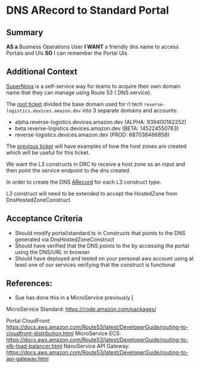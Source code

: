 
# DNS ARecord to Standard Portal
## Summary
[//]:# (This should be descriptive enough to frame the Story, at a high level, as well as include any additional resources needed to complete the Story.)

**AS a** Business Operations User
**I WANT** a friendly dns name to access Portals and UIs
**SO** I can remember the Portal UIs.

## Additional Context
[//]:# (This should be descriptive enough to frame the story as well as include any additional resources needed to accomplish the Story.)

[SuperNova](https://w.amazon.com/bin/view/SuperNova) is a self-service way for  teams to acquire their own domain name that they can manage using Route 53 ( DNS service).

The [root ticket](https://issues.amazon.com/issues/KRL-13208) divided the base domain used for rl tech `reverse-logistics.devices.amazon.dev` into 3 separate domains and accounts:
- alpha.reverse-logistics.devices.amazon.dev (ALPHA: 939400162252)
- beta.reverse-logistics.devices.amazon.dev (BETA: 145224550763)
- reverse-logistics.devices.amazon.dev (PROD: 687036466858)

The [previous ticket](https://issues.amazon.com/issues/KRL-13376) will have examples of how the host zones are created which will be useful for this ticket.

We want the L3 constructs in DRC to receive a host zone as an input and then point the service endpoint to the dns created.

In order to create the DNS [ARecord](https://docs.aws.amazon.com/cdk/api/v1/docs/@aws-cdk_aws-route53.ARecord.html) for each L3 construct type.

L3 construct will need to be extended to accept the HostedZone from DnsHostedZoneConstruct

## Acceptance Criteria
[//]:# (This is a very explicit list of everything that is required to be completed, in the past tense, to finish the story. Each line starts with 'should have'.)
[//]:# (Refer to https://w.amazon.com/bin/view/Users/ailor/UserStoriesandTickets#HOtherAcceptanceCriteriaformats for more information on Acceptance Criteria formats)

- Should modify portal/standard.ts in   Constructs that points to the DNS generated via DnsHostedZoneConstruct
- Should have verified that the DNS points to the by accessing the portal using the DNS/URL in browser
- Should have deployed and tested on your personal aws account using at least one of our services verifying that the construct is functional

## References:
- Sue has done this in a MicroService previously [

MicroService Standard:
https://code.amazon.com/packages/

Portal CloudFront: https://docs.aws.amazon.com/Route53/latest/DeveloperGuide/routing-to-cloudfront-distribution.html
MicroService ECS: https://docs.aws.amazon.com/Route53/latest/DeveloperGuide/routing-to-elb-load-balancer.html
NanoService API Gateway: https://docs.aws.amazon.com/Route53/latest/DeveloperGuide/routing-to-api-gateway.html


